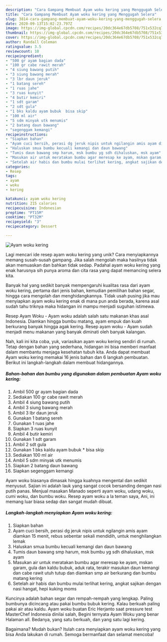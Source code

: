 ```yaml
---
description: "Cara Gampang Membuat Ayam woku kering yang Menggugah Selera"
title: "Cara Gampang Membuat Ayam woku kering yang Menggugah Selera"
slug: 3814-cara-gampang-membuat-ayam-woku-kering-yang-menggugah-selera
date: 2020-09-13T15:02:23.797Z
image: https://img-global.cpcdn.com/recipes/20dc364e67db5708/751x532cq70/ayam-woku-kering-foto-resep-utama.jpg
thumbnail: https://img-global.cpcdn.com/recipes/20dc364e67db5708/751x532cq70/ayam-woku-kering-foto-resep-utama.jpg
cover: https://img-global.cpcdn.com/recipes/20dc364e67db5708/751x532cq70/ayam-woku-kering-foto-resep-utama.jpg
author: Randall Coleman
ratingvalue: 3.5
reviewcount: 10
recipeingredient:
- "500 gr ayam bagian dada"
- "100 gr cabe rawit merah"
- "4 siung bawang putih"
- "3 siung bawang merah"
- "3 lbr daun jeruk"
- "1 batang sereh"
- "1 ruas jahe"
- "3 ruas kunyit"
- "4 butir kemiri"
- "1 sdt garam"
- "2 sdt gula"
- "1 bks kaldu ayam bubuk  bisa skip"
- "100 ml air"
- "5 sdm minyak utk menumis"
- "2 batang daun bawang"
- "segenggam kemangi"
recipeinstructions:
- "Siapkan bahan"
- "Ayam cuci bersih, perasi dg jeruk nipis untuk ngilangin amis ayam diamkan 15 menit, rebus sebentar sekali mendidih, untuk menghilangkan lemak"
- "Haluskan smua bumbu kecuali kemangi dan daun bawang"
- "Tumis daun bawang smp harum, msk bumbu yg sdh dihaluskan, msk ayam"
- "Masukan air untuk meratakan bumbu agar meresap ke ayam, mskan garam, gula dan kaldu bubuk, aduk rata, terakir masukan daun kemangi dan cabe rawit utuh tutup dan diamkan smp air berkurang dan bumbu matang kering"
- "Setelah air habis dan bumbu mulai terlihat kering, angkat sajikan dengan nasi hangat, hepi kuking moms"
categories:
- Resep
tags:
- ayam
- woku
- kering

katakunci: ayam woku kering 
nutrition: 215 calories
recipecuisine: Indonesian
preptime: "PT15M"
cooktime: "PT32M"
recipeyield: "3"
recipecategory: Dessert

---
```



![Ayam woku kering](https://img-global.cpcdn.com/recipes/20dc364e67db5708/751x532cq70/ayam-woku-kering-foto-resep-utama.jpg)

Lagi mencari ide resep ayam woku kering yang unik? Cara menyiapkannya memang susah-susah gampang. Jika salah mengolah maka hasilnya tidak akan memuaskan dan bahkan tidak sedap. Padahal ayam woku kering yang enak harusnya sih punya aroma dan cita rasa yang dapat memancing selera kita.

Banyak hal yang sedikit banyak mempengaruhi kualitas rasa dari ayam woku kering, pertama dari jenis bahan, kemudian pemilihan bahan segar, hingga cara mengolah dan menghidangkannya. Tidak usah pusing jika mau menyiapkan ayam woku kering enak di mana pun anda berada, karena asal sudah tahu triknya maka hidangan ini mampu menjadi suguhan istimewa.

Resep Ayam Woku - Ayam woku adalah salah satu makanan khas asal Indonesia. Diamkan hingga bumbu matang, ayam empuk dan kuah berkurang banyak hingga agak kering. Resep ayam woku - Ayam sudah menjadi menu makanan yang banyak diminati oleh banyak kalangan.


Nah, kali ini kita coba, yuk, variasikan ayam woku kering sendiri di rumah. Tetap dengan bahan yang sederhana, hidangan ini bisa memberi manfaat dalam membantu menjaga kesehatan tubuh kita. Anda dapat membuat Ayam woku kering memakai 16 jenis bahan dan 6 langkah pembuatan. Berikut ini langkah-langkah dalam membuat hidangannya.

<!--inarticleads1-->

##### Bahan-bahan dan bumbu yang digunakan dalam pembuatan Ayam woku kering:

1. Ambil 500 gr ayam bagian dada
1. Sediakan 100 gr cabe rawit merah
1. Ambil 4 siung bawang putih
1. Ambil 3 siung bawang merah
1. Ambil 3 lbr daun jeruk
1. Gunakan 1 batang sereh
1. Gunakan 1 ruas jahe
1. Siapkan 3 ruas kunyit
1. Ambil 4 butir kemiri
1. Gunakan 1 sdt garam
1. Ambil 2 sdt gula
1. Gunakan 1 bks kaldu ayam bubuk * bisa skip
1. Sediakan 100 ml air
1. Ambil 5 sdm minyak utk menumis
1. Siapkan 2 batang daun bawang
1. Siapkan segenggam kemangi


Ayam woku biasanya dimasak hingga kuahnya mengental dan sedikit menyusut. Sajian ini adalah lauk yang sangat cocok bersanding dengan nasi putih panas. Menjual masakan Manado seperti ayam woku, udang woku, cumi woku, dan bumbu woku. Resep ayam woku a la teman saya, Ani, ini memang luar biasa sedap dan sangat mudah dibuat. 

<!--inarticleads2-->

##### Langkah-langkah menyiapkan Ayam woku kering:

1. Siapkan bahan
1. Ayam cuci bersih, perasi dg jeruk nipis untuk ngilangin amis ayam diamkan 15 menit, rebus sebentar sekali mendidih, untuk menghilangkan lemak
1. Haluskan smua bumbu kecuali kemangi dan daun bawang
1. Tumis daun bawang smp harum, msk bumbu yg sdh dihaluskan, msk ayam
1. Masukan air untuk meratakan bumbu agar meresap ke ayam, mskan garam, gula dan kaldu bubuk, aduk rata, terakir masukan daun kemangi dan cabe rawit utuh tutup dan diamkan smp air berkurang dan bumbu matang kering
1. Setelah air habis dan bumbu mulai terlihat kering, angkat sajikan dengan nasi hangat, hepi kuking moms


Kuncinya adalah bahan segar dan rempah-rempah yang lengkap. Paling bumbunya dicincang atau pakai bumbu bubuk kering. Kalau berkuah paling pakai air atau kaldu. Ayam woku buatan Eric Herjanto saat pressure test MasterChef Indonesia dinilai salah, Begini ternyata Ayam Woku yang benar Halaman all. Bedanya, yang satu berkuah, dan yang satu lagi kering. 

Bagaimana? Mudah bukan? Itulah cara menyiapkan ayam woku kering yang bisa Anda lakukan di rumah. Semoga bermanfaat dan selamat mencoba!
